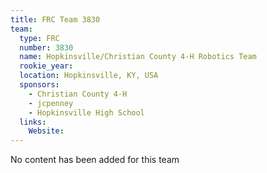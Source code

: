 ```yaml
---
title: FRC Team 3830
team:
  type: FRC
  number: 3830
  name: Hopkinsville/Christian County 4-H Robotics Team
  rookie_year: 
  location: Hopkinsville, KY, USA
  sponsors:
    - Christian County 4-H
    - jcpenney
    - Hopkinsville High School
  links:
    Website: 
---
```

No content has been added for this team
